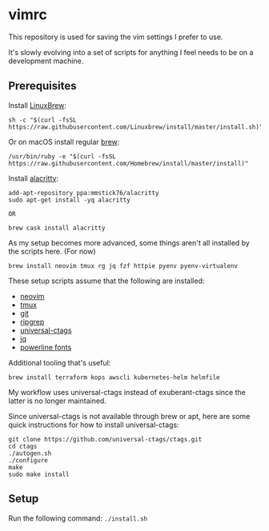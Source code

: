 # vimrc
This repository is used for saving the vim settings I prefer to use.

It's slowly evolving into a set of scripts for anything I feel needs to be on a
development machine.

## Prerequisites

Install [LinuxBrew](https://docs.brew.sh/Homebrew-on-Linux):
```
sh -c "$(curl -fsSL https://raw.githubusercontent.com/Linuxbrew/install/master/install.sh)"
```

Or on macOS install regular [brew](https://brew.sh/):
```
/usr/bin/ruby -e "$(curl -fsSL https://raw.githubusercontent.com/Homebrew/install/master/install)"
```

Install [alacritty](https://github.com/jwilm/alacritty):
```
add-apt-repository ppa:mmstick76/alacritty
sudo apt-get install -yq alacritty

OR

brew cask install alacritty
```

As my setup becomes more advanced, some things aren't all installed by the
scripts here. (For now)

```
brew install neovim tmux rg jq fzf httpie pyenv pyenv-virtualenv
```

These setup scripts assume that the following are installed:
- [neovim](https://neovim.io/)
- [tmux](https://github.com/tmux/tmux/wiki)
- [git](https://git-scm.com/)
- [ripgrep](https://github.com/BurntSushi/ripgrep)
- [universal-ctags](https://github.com/universal-ctags/ctags)
- [jq](https://stedolan.github.io/jq/)
- [powerline fonts](https://github.com/powerline/fonts)

Additional tooling that's useful:
```
brew install terraform kops awscli kubernetes-helm helmfile
```

My workflow uses universal-ctags instead of exuberant-ctags since the latter is
no longer maintained.

Since universal-ctags is not available through brew or apt, here are some quick
instructions for how to install universal-ctags:
```
git clone https://github.com/universal-ctags/ctags.git
cd ctags
./autogen.sh
./configure
make
sudo make install
```

## Setup
Run the following command:
`./install.sh`
